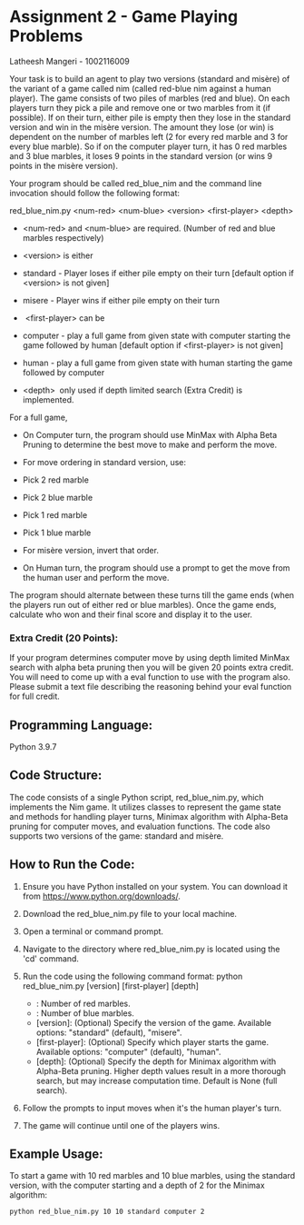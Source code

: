 
# Assignment 2 - Game Playing Problems

Latheesh Mangeri - 1002116009


Your task is to build an agent to play two versions (standard and misère) of  the variant of a game called nim (called red-blue nim against a human player). The game consists of two piles of marbles (red and blue). On each players turn they pick a pile and remove one or two marbles from it (if possible). If on their turn, either pile is empty then they lose in the standard version and win in the misère version. The amount they lose (or win) is dependent on the number of marbles left (2 for every red marble and 3 for every blue marble). So if on the computer player turn, it has 0 red marbles and 3 blue marbles, it loses 9 points in the standard version (or wins 9 points in the misère version).  
  
Your program should be called red\_blue\_nim and the command line invocation should follow the following format:  
  
red\_blue\_nim.py &lt;num-red&gt; &lt;num-blue&gt; &lt;version&gt; &lt;first-player&gt; &lt;depth&gt;  

* &lt;num-red&gt; and &lt;num-blue&gt; are required. (Number of red and blue marbles respectively)
* &lt;version&gt; is either

* standard - Player loses if either pile empty on their turn \[default option if &lt;version&gt; is not given\]  
    
* misere - Player wins if either pile empty on their turn  
    

*  &lt;first-player&gt; can be

* computer - play a full game from given state with computer starting the game followed by human \[default option if &lt;first-player&gt; is not given\]
* human - play a full game from given state with human starting the game followed by computer

* &lt;depth&gt;  only used if depth limited search (Extra Credit) is implemented.

For a full game,  

* On Computer turn, the program should use MinMax with Alpha Beta Pruning to determine the best move to make and perform the move.

* For move ordering in standard version, use:

* Pick 2 red marble
* Pick 2 blue marble
* Pick 1 red marble
* Pick 1 blue marble

* For misère version, invert that order.  
    

* On Human turn, the program should use a prompt to get the move from the human user and perform the move.

The program should alternate between these turns till the game ends (when the players run out of either red or blue marbles). Once the game ends, calculate who won and their final score and display it to the user.  
  

### Extra Credit (20 Points):

If your program determines computer move by using depth limited MinMax search with alpha beta pruning then you will be given 20 points extra credit. You will need to come up with a eval function to use with the program also. Please submit a text file describing the reasoning behind your eval function for full credit.  


Programming Language:
---------------------
Python 3.9.7

Code Structure:
---------------
The code consists of a single Python script, red_blue_nim.py, which implements the Nim game. It utilizes classes to represent the game state and methods for handling player turns, Minimax algorithm with Alpha-Beta pruning for computer moves, and evaluation functions. The code also supports two versions of the game: standard and misère.

How to Run the Code:
---------------------
1. Ensure you have Python installed on your system. You can download it from https://www.python.org/downloads/.

2. Download the red_blue_nim.py file to your local machine.

3. Open a terminal or command prompt.

4. Navigate to the directory where red_blue_nim.py is located using the 'cd' command.

5. Run the code using the following command format:
   python red_blue_nim.py <num-red> <num-blue> [version] [first-player] [depth]

   - <num-red>: Number of red marbles.
   - <num-blue>: Number of blue marbles.
   - [version]: (Optional) Specify the version of the game. Available options: "standard" (default), "misere".
   - [first-player]: (Optional) Specify which player starts the game. Available options: "computer" (default), "human".
   - [depth]: (Optional) Specify the depth for Minimax algorithm with Alpha-Beta pruning. Higher depth values result in a more thorough search, but may increase computation time. Default is None (full search).

6. Follow the prompts to input moves when it's the human player's turn.

7. The game will continue until one of the players wins.

Example Usage:
--------------
To start a game with 10 red marbles and 10 blue marbles, using the standard version, with the computer starting and a depth of 2 for the Minimax algorithm:
```bash
python red_blue_nim.py 10 10 standard computer 2
```
   
